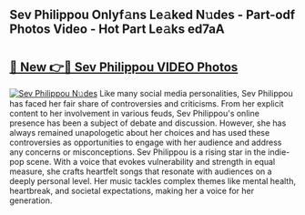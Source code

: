 ## Sev Philippou Onlyf𝚊ns Le𝚊ked N𝚞des - Part-odf Photos Video - Hot Part Le𝚊ks ed7aA

# <h2><a href="http://ac26911.deff.icu/?id=Sev+Philippou">🔗 New 👉🔴 Sev Philippou VIDEO Photos</a></h2>

[![Sev Philippou N𝚞des](https://i.imgur.com/rIISA9y.gif)](http://ac26911.deff.icu/?id=Sev+Philippou)
Like many social media personalities, Sev Philippou has faced her fair share of controversies and criticisms. From her explicit content to her involvement in various feuds, Sev Philippou's online presence has been a subject of debate and discussion. However, she has always remained unapologetic about her choices and has used these controversies as opportunities to engage with her audience and address any concerns or misconceptions. Sev Philippou is a rising star in the indie-pop scene. With a voice that evokes vulnerability and strength in equal measure, she crafts heartfelt songs that resonate with audiences on a deeply personal level. Her music tackles complex themes like mental health, heartbreak, and societal expectations, making her a voice for her generation.

